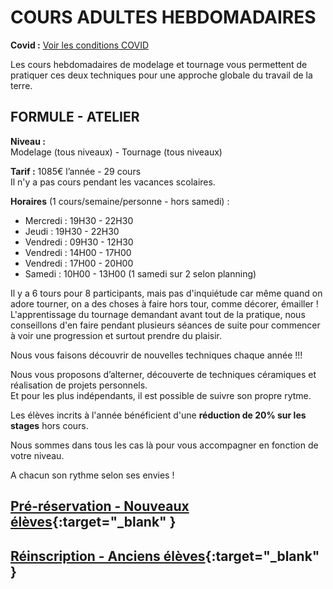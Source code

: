 # COURS ADULTES HEBDOMADAIRES  
**Covid :** [Voir les conditions COVID](covid)  
  
Les cours hebdomadaires de modelage et tournage vous permettent de pratiquer ces deux techniques pour une approche globale du travail de la terre.  

## FORMULE - ATELIER  

**Niveau :**  
Modelage (tous niveaux) - Tournage (tous niveaux)  

**Tarif :** 1085€ l’année - 29 cours  
Il n'y a pas cours pendant les vacances scolaires. 
  
**Horaires** (1 cours/semaine/personne - hors samedi) :  
- Mercredi : 19H30 - 22H30 
- Jeudi    : 19H30 - 22H30
- Vendredi : 09H30 - 12H30
- Vendredi : 14H00 - 17H00  
- Vendredi : 17H00 - 20H00
- Samedi   : 10H00 - 13H00 (1 samedi sur 2 selon planning)  

 

Il y a 6 tours pour 8 participants, mais pas d'inquiétude car même quand on adore tourner, on a des choses à faire hors tour, comme décorer, émailler !  
L'apprentissage du tournage demandant avant tout de la pratique, nous conseillons d'en faire pendant plusieurs séances de suite pour commencer à voir une progression et surtout prendre du plaisir.  

Nous vous faisons découvrir de nouvelles techniques chaque année !!!  

Nous vous proposons d’alterner, découverte de techniques céramiques et réalisation de projets personnels.  
Et pour les plus indépendants, il est possible de suivre son propre rytme.  

Les élèves incrits à l'année bénéficient d'une **réduction de 20% sur les stages** hors cours.  

Nous sommes dans tous les cas là pour vous accompagner en fonction de votre niveau.

A chacun son rythme selon ses envies !  

 




## [Pré-réservation - Nouveaux élèves](https://docs.google.com/forms/d/e/1FAIpQLSfiOYuRfo39ey0bUvQk9uAFC9Z9DWT6ejF2WJXZdvXktcWh9g/viewform?vc=0&c=0&w=1&flr=0){:target="_blank" }  


## [Réinscription - Anciens élèves](https://www.helloasso.com/associations/fans-de-terre/evenements/reinscriptions-adultes-2021-2022){:target="_blank" }    





